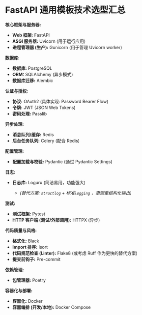 # FastAPI 通用模板技术选型汇总

**核心框架与服务器:**

* **Web 框架:**  FastAPI
* **ASGI 服务器:**  Uvicorn (用于运行应用)
* **进程管理器 (生产):**  Gunicorn (用于管理 Uvicorn worker)

**数据库:**

* **数据库:**  PostgreSQL
* **ORM:**  SQLAlchemy (异步模式)
* **数据库迁移:**  Alembic

**认证与授权:**

* **协议:**  OAuth2 (具体实现: Password Bearer Flow)
* **令牌:**  JWT (JSON Web Tokens)
* **密码处理:**  Passlib

**异步处理:**

* **消息队列/缓存:**  Redis
* **后台任务队列:**  Celery (配合 Redis)

**配置管理:**

* **配置加载与校验:**  Pydantic (通过 Pydantic Settings)

**日志:**

* **日志库:**  Loguru (简洁易用，功能强大)

  *  *(替代方案:*  *​`structlog`​*​  *+ 标准* *​`logging`​*​ *，更侧重结构化输出)*

**测试:**

* **测试框架:**  Pytest
* **HTTP 客户端 (测试/外部调用):**  HTTPX (异步)

**代码质量与风格:**

* **格式化:**  Black
* **Import 排序:**  Isort
* **代码规范检查 (Linter):**  Flake8 (或考虑 Ruff 作为更快的替代方案)
* **提交前钩子:**  Pre-commit

**依赖管理:**

* **包管理器:**  Poetry

**容器化与部署:**

* **容器化:**  Docker
* **容器编排 (开发/本地):**  Docker Compose
